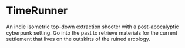 # TimeRunner
An indie isometric top-down extraction shooter with a post-apocalyptic cyberpunk setting. Go into the past to retrieve materials for the current settlement that lives on the outskirts of the ruined arcology.

